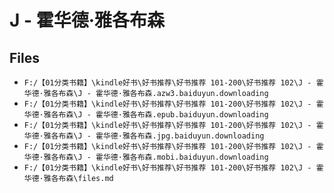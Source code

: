 # J - 霍华德·雅各布森

## Files

- `F:/【01分类书籍】\kindle好书\好书推荐\好书推荐 101-200\好书推荐 102\J - 霍华德·雅各布森\J - 霍华德·雅各布森.azw3.baiduyun.downloading`
- `F:/【01分类书籍】\kindle好书\好书推荐\好书推荐 101-200\好书推荐 102\J - 霍华德·雅各布森\J - 霍华德·雅各布森.epub.baiduyun.downloading`
- `F:/【01分类书籍】\kindle好书\好书推荐\好书推荐 101-200\好书推荐 102\J - 霍华德·雅各布森\J - 霍华德·雅各布森.jpg.baiduyun.downloading`
- `F:/【01分类书籍】\kindle好书\好书推荐\好书推荐 101-200\好书推荐 102\J - 霍华德·雅各布森\J - 霍华德·雅各布森.mobi.baiduyun.downloading`
- `F:/【01分类书籍】\kindle好书\好书推荐\好书推荐 101-200\好书推荐 102\J - 霍华德·雅各布森\files.md`
